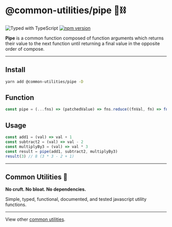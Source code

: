 # @common-utilities/pipe 🧰⛓

![Typed with TypeScript](https://flat.badgen.net/badge/icon/Typed?icon=typescript&label&labelColor=blue&color=555555)
[![npm version](https://badge.fury.io/js/%40common-utilities%2Fpipe.svg)](https://badge.fury.io/js/%40common-utilities%2Fpipe)

**Pipe** is a common function composed of function arguments which returns their value to the next function until returning a final value in the opposite order of compose.

---

## Install

```bash
yarn add @common-utilities/pipe -D
```

## Function

```javascript
const pipe = (...fns) => (patchedValue) => fns.reduce((fnVal, fn) => fn(fnVal), patchedValue)
```

## Usage

```javascript
const add1 = (val) => val + 1
const subtract2 = (val) => val - 2
const multiplyBy3 = (val) => val * 3
const result = pipe(add1, subtract2, multiplyBy3)
result(3) // 8 (3 * 3 - 2 + 1)
```

---

## Common Utilities 🧰

**No cruft. No bloat. No dependencies.**

Simple, typed, functional, documented, and tested javascript utility functions.

---

View other [common utilities](https://github.com/yowainwright/common-utilities).
